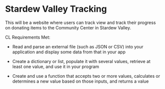 # Stardew Valley Tracking

This will be a website where users can track view and track their progress on donating items to the Community Center in Stardew Valley. 


CL Requirements Met:
* Read and parse an external file (such as JSON or CSV) into your application and display some data from that in your app

* Create a dictionary or list, populate it with several values, retrieve at least one value, and use it in your program

* Create and use a function that accepts two or more values, calculates or determines a new value based on those inputs, and returns a value